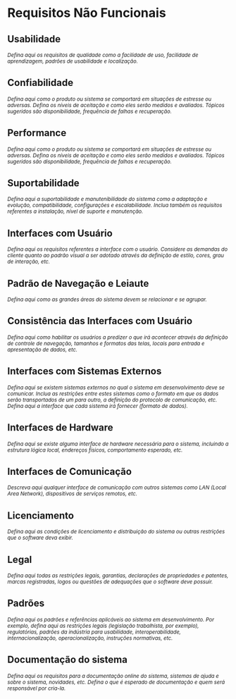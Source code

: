 # Requisitos Não Funcionais

## Usabilidade  
<sub> _Defina aqui os requisitos de qualidade como a facilidade de uso, facilidade de aprendizagem, padrões de usabilidade e localização._ </sub>  

## Confiabilidade
<sub> _Defina aqui como o produto ou sistema se comportará em situações de estresse ou adversas. Defina os níveis de aceitação e como eles serão medidos e avaliados. Tópicos sugeridos são disponibilidade,  frequência de falhas e recuperação._ </sub>  

## Performance  
<sub> _Defina aqui como o produto ou sistema se comportará em situações de estresse ou adversas. Defina os níveis de aceitação e como eles serão medidos e avaliados. Tópicos sugeridos são disponibilidade,  frequência de falhas e recuperação._ </sub>  

## Suportabilidade
<sub> _Defina aqui a suportabilidade e manutenibilidade do sistema como a adaptação e evolução, compatibilidade, configurações e escalabilidade. Inclua também os requisitos referentes a instalação, nível de suporte e manutenção._ </sub>  

## Interfaces com Usuário
<sub> _Defina aqui os requisitos referentes a interface com o usuário. Considere as demandas do cliente quanto ao padrão visual a ser adotado através da definição de estilo, cores, grau de interação, etc._ </sub>  

## Padrão de Navegação e Leiaute
<sub> _Defina aqui como as grandes áreas do sistema devem se relacionar e se agrupar._ </sub>  

## Consistência das Interfaces com Usuário
<sub> _Defina aqui como habilitar os usuários a predizer o que irá acontecer através da definição de controle de navegação, tamanhos e formatos das telas, locais para entrada e apresentação de dados, etc._ </sub>  

## Interfaces com Sistemas Externos
<sub> _Defina aqui se existem sistemas externos no qual o sistema em desenvolvimento deve se comunicar. Inclua as restrições entre estes sistemas como o formato em que os dados serão transportados de um para outro, a definição do protocolo de comunicação, etc. Defina aqui a interface que cada sistema irá fornecer (formato de dados)._ </sub>  

## Interfaces de Hardware
<sub> _Defina aqui se existe alguma interface de hardware necessária para o sistema, incluindo a estrutura lógica local, endereços físicos, comportamento esperado, etc._ </sub>  

## Interfaces de Comunicação
<sub> _Descreva aqui qualquer interface de comunicação com outros sistemas como LAN (Local Area Network), dispositivos de serviços remotos, etc._ </sub>  

## Licenciamento
<sub> _Defina aqui as condições de licenciamento e distribuição do sistema ou outras restrições que o software deva exibir._ </sub>  

## Legal
<sub> _Defina aqui todas as restrições legais, garantias, declarações de propriedades e patentes, marcas registradas, logos ou questões de adequações que o software deve possuir._ </sub>  

## Padrões
<sub> _Defina aqui os padrões e referências  aplicáveis ao sistema em desenvolvimento. Por exemplo, defina aqui as restrições legais (legislação trabalhista, por exemplo), regulatórias, padrões da indústria para usabilidade, interoperabilidade, internacionalização, operacionalização, instruções normativas, etc._ </sub>  

## Documentação do sistema
<sub> _Defina aqui os requisitos para a documentação online do sistema, sistemas de ajuda e sobre o sistema, novidades, etc. Defina o que é esperado de documentação e quem será responsável por cria-la._ </sub>  

